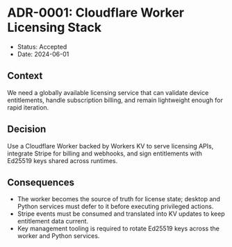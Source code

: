 # ADR-0001: Cloudflare Worker Licensing Stack

- Status: Accepted
- Date: 2024-06-01

## Context

We need a globally available licensing service that can validate device entitlements, handle subscription billing, and remain lightweight enough for rapid iteration.

## Decision

Use a Cloudflare Worker backed by Workers KV to serve licensing APIs, integrate Stripe for billing and webhooks, and sign entitlements with Ed25519 keys shared across runtimes.

## Consequences

- The worker becomes the source of truth for license state; desktop and Python services must defer to it before executing privileged actions.
- Stripe events must be consumed and translated into KV updates to keep entitlement data current.
- Key management tooling is required to rotate Ed25519 keys across the worker and Python services.
